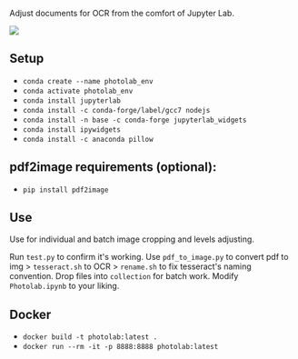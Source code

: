 Adjust documents for OCR from the comfort of Jupyter Lab.

![](https://media.giphy.com/media/CWf6hu7Le6R9OwNasb/giphy.gif)

## Setup
* `conda create --name photolab_env`
* `conda activate photolab_env`
* `conda install jupyterlab`
* `conda install -c conda-forge/label/gcc7 nodejs`
* `conda install -n base -c conda-forge jupyterlab_widgets`
* `conda install ipywidgets`
* `conda install -c anaconda pillow`

## pdf2image requirements (optional):
* `pip install pdf2image`

## Use
Use for individual and batch image cropping and levels adjusting.

Run ``test.py`` to confirm it's working. Use ``pdf_to_image.py`` to convert pdf to img > ``tesseract.sh`` to OCR > ``rename.sh`` to fix tesseract's naming convention. Drop files into ``collection`` for batch work. Modify ``Photolab.ipynb`` to your liking.

## Docker
* `docker build -t photolab:latest .`
* `docker run --rm -it -p 8888:8888 photolab:latest`
